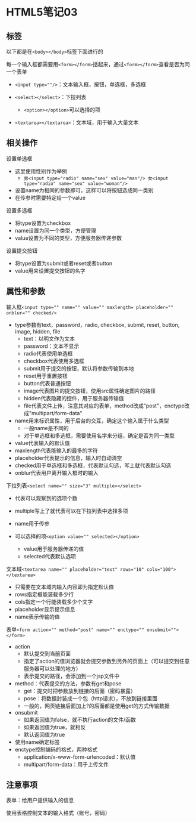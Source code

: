 # HTML5笔记03

## 标签

以下都是在```<body></body>```标签下面进行的

每一个输入框都需要用```<form></form>```括起来，通过```<form></form>```查看是否为同一个表单

- ```<input type=""/>```：文本输入框，按钮，单选框，多选框
- ```<select></select>```：下拉列表
  - ```<option></option>```可以选择的项

- ```<textarea></textarea>```：文本域，用于输入大量文本



## 相关操作

设置单选框

- 这里使用性别作为举例
  - ```男<input type="radio" name="sex" value="man"/> 女<input type="radio" name="sex" value="woman"/>```
- 设置name为相同的参数即可，这样可以将按钮选成同一类别
- 在传参时需要特定给一个value

设置多选框

- 将type设置为checkbox
- name设置为同一个类型，方便管理
- value设置为不同的类型，方便服务器传递参数

设置提交按钮

- 将type设置为submit或者reset或者button
- value用来设置提交按钮的名字

## 属性和参数

输入框```<input type="" name="" value="" maxlength= placeholder="" onblur="" checked/>```

- type参数有text，password，radio, checkbox, submit, reset, button, image, hidden, file
  - text：以明文作为文本
  - password：文本不显示
  - radio代表使用单选框
  - checkbox代表使用多选框
  - submit用于提交的按钮，默认将参数传输到本地
  - reset用于重置按钮
  - button代表普通按钮
  - image代表图片的提交按钮，使用src属性确定图片的路径
  - hidden代表隐藏的控件，用于服务器传输值
  - file代表文件上传，注意其对应的表单，method改成"post"，enctype改成"multipart/form-data"
- name用来标识属性，用于后台的交互，确定这个输入属于什么类型
  - 一般name是不同的
  - 对于单选框和多选框，需要使用名字来分组，确定是否为同一类型
- value代表输入的默认值
- maxlength代表能输入的最多的字符
- placeholder代表提示的信息，输入时自动清空
- checked用于单选框和多选框，代表默认勾选，写上就代表默认勾选
- onblur代表用户离开输入框时的输入

下拉列表```<select name="" size="3" multiple></select>```

- 代表可以观察到的选项个数
- multiple写上了就代表可以在下拉列表中选择多项
- name用于传参

- 可以选择的项```<option value="" selected></option>```
  - value用于服务器传递的值
  - selected代表默认选项

文本域```<textarea name="" placeholder="text" rows="10" cols="100"></textarea>```

- 只需要在文本域内输入内容即为指定默认值
- rows指定框能装载多少行
- cols指定一个行能装载多少个文字
- placeholder显示提示信息
- name表示传输的值

表单```<form action="" method="post" name="" enctype="" onsubmit=""></form>```

- action
  - 默认提交到当前页面
  - 指定了action的值浏览器就会提交参数到另外的页面上（可以提交到任意服务器可以处理的地方）
  - 表示提交的路径，会添加到一个jsp文件中
- method：代表提交的方法，参数有get和pose
  - get：提交时把参数放到链接的后面（密码暴露）
  - pose：将数据封装成一个包（http请求），不放到链接里面
  - 一般的，网页链接后面加上?的后面都是使用get的方式传输数据
- onsubmit
  - 如果返回值为false，就不执行action的文件/函数
  - 如果返回值为true，就相反
  - 默认返回值为true
- 使用name确定标签
- enctype控制编码的格式，两种格式
  - application/x-www-form-urlencoded：默认值
  - multipart/form-data：用于上传文件

## 注意事项

表单：给用户提供输入的信息

使用表格控制文本的输入格式（账号，密码）